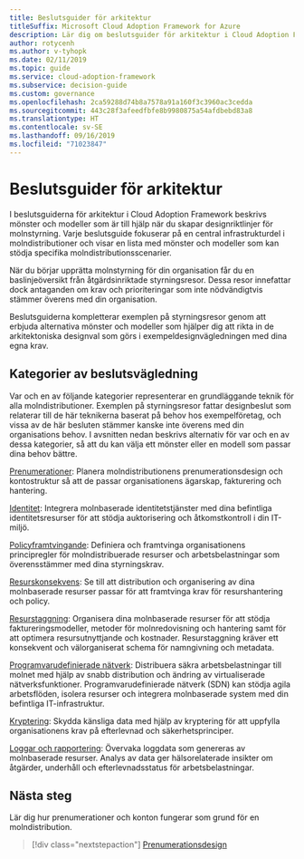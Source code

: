 ```yaml
---
title: Beslutsguider för arkitektur
titleSuffix: Microsoft Cloud Adoption Framework for Azure
description: Lär dig om beslutsguider för arkitektur i Cloud Adoption Framework.
author: rotycenh
ms.author: v-tyhopk
ms.date: 02/11/2019
ms.topic: guide
ms.service: cloud-adoption-framework
ms.subservice: decision-guide
ms.custom: governance
ms.openlocfilehash: 2ca59288d74b8a7578a91a160f3c3960ac3cedda
ms.sourcegitcommit: 443c28f3afeedfbfe8b9980875a54afdbebd83a8
ms.translationtype: HT
ms.contentlocale: sv-SE
ms.lasthandoff: 09/16/2019
ms.locfileid: "71023847"
---
```

# <a name="architectural-decision-guides"></a>Beslutsguider för arkitektur

I beslutsguiderna för arkitektur i Cloud Adoption Framework beskrivs mönster och modeller som är till hjälp när du skapar designriktlinjer för molnstyrning. Varje beslutsguide fokuserar på en central infrastrukturdel i molndistributioner och visar en lista med mönster och modeller som kan stödja specifika molndistributionsscenarier.

När du börjar upprätta molnstyrning för din organisation får du en baslinjeöversikt från åtgärdsinriktade styrningsresor. Dessa resor innefattar dock antaganden om krav och prioriteringar som inte nödvändigtvis stämmer överens med din organisation.

Beslutsguiderna kompletterar exemplen på styrningsresor genom att erbjuda alternativa mönster och modeller som hjälper dig att rikta in de arkitektoniska designval som görs i exempeldesignvägledningen med dina egna krav.

## <a name="decision-guidance-categories"></a>Kategorier av beslutsvägledning

Var och en av följande kategorier representerar en grundläggande teknik för alla molndistributioner. Exemplen på styrningsresor fattar designbeslut som relaterar till de här teknikerna baserat på behov hos exempelföretag, och vissa av de här besluten stämmer kanske inte överens med din organisations behov. I avsnitten nedan beskrivs alternativ för var och en av dessa kategorier, så att du kan välja ett mönster eller en modell som passar dina behov bättre.

[Prenumerationer](./subscriptions/index.md): Planera molndistributionens prenumerationsdesign och kontostruktur så att de passar organisationens ägarskap, fakturering och hantering.

[Identitet](./identity/index.md): Integrera molnbaserade identitetstjänster med dina befintliga identitetsresurser för att stödja auktorisering och åtkomstkontroll i din IT-miljö.

[Policyframtvingande](./policy-enforcement/index.md): Definiera och framtvinga organisationens principregler för molndistribuerade resurser och arbetsbelastningar som överensstämmer med dina styrningskrav.

[Resurskonsekvens](./resource-consistency/index.md): Se till att distribution och organisering av dina molnbaserade resurser passar för att framtvinga krav för resurshantering och policy.

[Resurstaggning](./resource-tagging/index.md): Organisera dina molnbaserade resurser för att stödja faktureringsmodeller, metoder för molnredovisning och hantering samt för att optimera resursutnyttjande och kostnader. Resurstaggning kräver ett konsekvent och välorganiserat schema för namngivning och metadata.

[Programvarudefinierade nätverk](./software-defined-network/index.md): Distribuera säkra arbetsbelastningar till molnet med hjälp av snabb distribution och ändring av virtualiserade nätverksfunktioner. Programvarudefinierade nätverk (SDN) kan stödja agila arbetsflöden, isolera resurser och integrera molnbaserade system med din befintliga IT-infrastruktur.

[Kryptering](./encryption/index.md): Skydda känsliga data med hjälp av kryptering för att uppfylla organisationens krav på efterlevnad och säkerhetsprinciper.

[Loggar och rapportering](./logging-and-reporting/index.md): Övervaka loggdata som genereras av molnbaserade resurser. Analys av data ger hälsorelaterade insikter om åtgärder, underhåll och efterlevnadsstatus för arbetsbelastningar.

## <a name="next-steps"></a>Nästa steg

Lär dig hur prenumerationer och konton fungerar som grund för en molndistribution.

> [!div class="nextstepaction"]
> [Prenumerationsdesign](./subscriptions/index.md)
